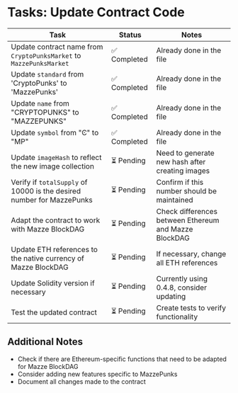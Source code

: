# Tasks: Update Contract Code

| Task | Status | Notes |
|--------|--------|-------|
| Update contract name from `CryptoPunksMarket` to `MazzePunksMarket` | ✅ Completed | Already done in the file |
| Update `standard` from 'CryptoPunks' to 'MazzePunks' | ✅ Completed | Already done in the file |
| Update `name` from "CRYPTOPUNKS" to "MAZZEPUNKS" | ✅ Completed | Already done in the file |
| Update `symbol` from "Ͼ" to "MP" | ✅ Completed | Already done in the file |
| Update `imageHash` to reflect the new image collection | ⏳ Pending | Need to generate new hash after creating images |
| Verify if `totalSupply` of 10000 is the desired number for MazzePunks | ⏳ Pending | Confirm if this number should be maintained |
| Adapt the contract to work with Mazze BlockDAG | ⏳ Pending | Check differences between Ethereum and Mazze BlockDAG |
| Update ETH references to the native currency of Mazze BlockDAG | ⏳ Pending | If necessary, change all ETH references |
| Update Solidity version if necessary | ⏳ Pending | Currently using 0.4.8, consider updating |
| Test the updated contract | ⏳ Pending | Create tests to verify functionality |

## Additional Notes
- Check if there are Ethereum-specific functions that need to be adapted for Mazze BlockDAG
- Consider adding new features specific to MazzePunks
- Document all changes made to the contract 